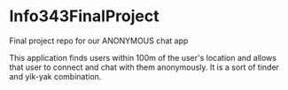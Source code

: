 # Info343FinalProject
Final project repo for our ANONYMOUS chat app


This application finds users within 100m of the user's location and allows that user to connect and chat with them anonymously. It is a sort of tinder and yik-yak combination. 
